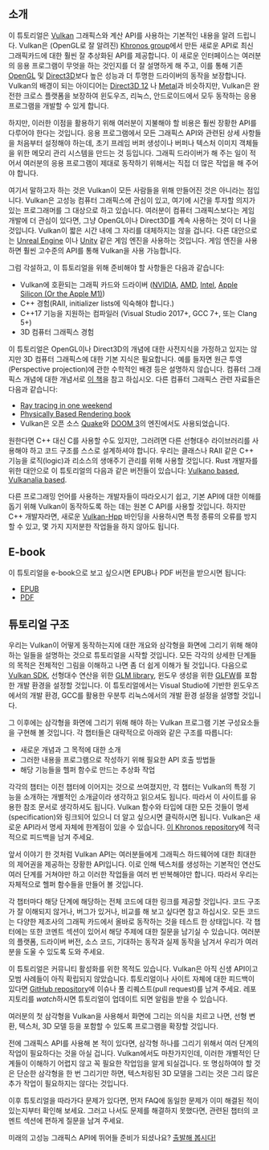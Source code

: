 ## 소개

이 튜토리얼은 [Vulkan](https://www.khronos.org/vulkan/) 그래픽스와 계산 API를 사용하는 기본적인 내용을 알려 드립니다. Vulkan은 (OpenGL로 잘 알려진) [Khronos group](https://www.khronos.org/)에서 만든 새로운 API로 최신 그래픽카드에 대한 훨씬 잘 추상화된 API를 제공합니다. 이 새로운 인터페이스는 여러분의 응용 프로그램이 무엇을 하는 것인지를 더 잘 설명하게 해 주고, 이를 통해 기존 [OpenGL](https://en.wikipedia.org/wiki/OpenGL)
및 [Direct3D](https://en.wikipedia.org/wiki/Direct3D)보다 높은 성능과 더 투명한 드라이버의 동작을 보장합니다. Vulkan의 배경이 되는 아이디어는 [Direct3D 12](https://en.wikipedia.org/wiki/Direct3D#Direct3D_12)
나 [Metal](<https://en.wikipedia.org/wiki/Metal_(API)>)과 비슷하지만, Vulkan은 완전한 크로스 플랫폼을 보장하여 윈도우즈, 리눅스, 안드로이드에서 모두 동작하는 응용 프로그램을 개발할 수 있게 합니다.

하지만, 이러한 이점을 활용하기 위해 여러분이 지불해야 할 비용은 훨씬 장황한 API를 다루어야 한다는 것입니다. 응용 프로그램에서 모든 그래픽스 API와 관련된 상세 사항들을 처음부터 설정해야 하는데, 초기 프레임 버퍼 생성이나 버퍼나 텍스처 이미지 객체들을 위한 메모리 관리 시스템을 만드는 것 등입니다. 그래픽 드라이버가 해 주는 일이 적어서 여러분의 응용 프로그램이 제대로 동작하기 위해서는 직접 더 많은 작업을 해 주어야 합니다.

여기서 말하고자 하는 것은 Vulkan이 모든 사람들을 위해 만들어진 것은 아니라는 점입니다. Vulkan은 고성능 컴퓨터 그래픽스에 관심이 있고, 여기에 시간을 투자할 의지가 있는 프로그래머를 그 대상으로 하고 있습니다. 여러분이 컴퓨터 그래픽스보다는 게임 개발에 더 관심이 있다면, 그냥 OpenGL이나 Direct3D를 계속 사용하는 것이 더 나을 것입니다. Vulkan이 짧은 시간 내에 그 자리를 대체하지는 않을 겁니다. 다른 대안으로는 [Unreal Engine](https://en.wikipedia.org/wiki/Unreal_Engine#Unreal_Engine_4)
이나 [Unity](<https://en.wikipedia.org/wiki/Unity_(game_engine)>) 같은 게임 엔진을 사용하는 것입니다. 게임 엔진을 사용하면 훨씬 고수준의 API를 통해 Vulkan을 사용 가능합니다.

그럼 각설하고, 이 튜토리얼을 위해 준비해야 할 사항들은 다음과 같습니다:

- Vulkan에 호환되는 그래픽 카드와 드라이버 ([NVIDIA](https://developer.nvidia.com/vulkan-driver), [AMD](http://www.amd.com/en-us/innovations/software-technologies/technologies-gaming/vulkan), [Intel](https://software.intel.com/en-us/blogs/2016/03/14/new-intel-vulkan-beta-1540204404-graphics-driver-for-windows-78110-1540), [Apple Silicon (Or the Apple M1)](https://www.phoronix.com/scan.php?page=news_item&px=Apple-Silicon-Vulkan-MoltenVK))
- C++ 경험(RAII, initializer lists에 익숙해야 합니다.)
- C++17 기능을 지원하는 컴파일러 (Visual Studio 2017+, GCC 7+, 또는 Clang 5+)
- 3D 컴퓨터 그래픽스 경험

이 튜토리얼은 OpenGL이나 Direct3D의 개념에 대한 사전지식을 가정하고 있지는 않지만 3D 컴퓨터 그래픽스에 대한 기본 지식은 필요합니다. 예를 들자면 원근 투영(Perspective projection)에 관한 수학적인 배경 등은 설명하지 않습니다. 컴퓨터 그래픽스 개념에 대한 개념서로 [이 책](https://paroj.github.io/gltut/)을 참고 하십시오. 다른 컴퓨터 그래픽스 관련 자료들은 다음과 같습니다:

- [Ray tracing in one weekend](https://github.com/RayTracing/raytracing.github.io)
- [Physically Based Rendering book](http://www.pbr-book.org/)
- Vulkan은 오픈 소스 [Quake](https://github.com/Novum/vkQuake)와 [DOOM 3](https://github.com/DustinHLand/vkDOOM3)의 엔진에서도 사용되었습니다.

원한다면 C++ 대신 C를 사용할 수도 있지만, 그러려면 다른 선형대수 라이브러리를 사용해야 하고 코드 구조를 스스로 설계하셔야 합니다. 우리는 클래스나 RAII 같은 C++ 기능을 로직(logic)과 리소스의 생애주기 관리를 위해 사용할 것입니다. Rust 개발자를 위한 대안으로 이 튜토리얼의 다음과 같은 버전들이 있습니다: [Vulkano based](https://github.com/bwasty/vulkan-tutorial-rs), [Vulkanalia based](https://kylemayes.github.io/vulkanalia).

다른 프로그래밍 언어를 사용하는 개발자들이 따라오시기 쉽고, 기본 API에 대한 이해를 돕기 위해 Vulkan이 동작하도록 하는 데는 원본 C API를 사용할 것입니다. 하지만 C++ 개발자라면, 새로운 [Vulkan-Hpp](https://github.com/KhronosGroup/Vulkan-Hpp) 바인딩을 사용하시면 특정 종류의 오류를 방지할 수 있고, 몇 가지 지저분한 작업들을 하지 않아도 됩니다.

## E-book

이 튜토리얼을 e-book으로 보고 싶으시면 EPUB나 PDF 버전을 받으시면 됩니다:

- [EPUB](https://vulkan-tutorial.com/resources/vulkan_tutorial_en.epub)
- [PDF](https://vulkan-tutorial.com/resources/vulkan_tutorial_en.pdf)

## 튜토리얼 구조

우리는 Vulkan이 어떻게 동작하는지에 대한 개요와 삼각형을 화면에 그리기 위해 해야 하는 일들을 설명하는 것으로 튜토리얼을 시작할 것입니다. 모든 각각의 상세한 단계들의 목적은 전체적인 그림을 이해하고 나면 좀 더 쉽게 이해가 될 것입니다. 다음으로 [Vulkan SDK](https://lunarg.com/vulkan-sdk/), 선형대수 연산을 위한 [GLM library](http://glm.g-truc.net/), 윈도우 생성을 위한 [GLFW](http://www.glfw.org/)를 포함한 개발 환경을 설정할 것입니다. 이 튜토리얼에서는 Visual Studio에 기반한 윈도우즈에서의 개발 환경, GCC를 활용한 우분투 리눅스에서의 개발 환경 설정을 설명할 것입니다.

그 이후에는 삼각형을 화면에 그리기 위해 해야 하는 Vulkan 프로그램 기본 구성요소들을 구현해 볼 것입니다. 각 챕터들은 대략적으로 아래와 같은 구조를 따릅니다:

- 새로운 개념과 그 목적에 대한 소개
- 그러한 내용을 프로그램으로 작성하기 위해 필요한 API 호출 방법들
- 해당 기능들을 헬퍼 함수로 만드는 추상화 작업

각각의 챕터는 이전 챕터에 이어지는 것으로 쓰여졌지만, 각 챕터는 Vulkan의 특정 기능을 소개하는 개별적인 소개글이라 생각하고 읽으셔도 됩니다. 따라서 이 사이트를 유용한 참조 문서로 생각하셔도 됩니다. Vulkan 함수와 타입에 대한 모든 것들이 명세(specification)와 링크되어 있으니 더 알고 싶으시면 클릭하시면 됩니다. Vulkan은 새로운 API라서 명세 자체에 한계점이 있을 수 있습니다. [이 Khronos repository](https://github.com/KhronosGroup/Vulkan-Docs)에 적극적으로 피드백을 남겨 주세요.

앞서 이야기 한 것처럼 Vulkan API는 여러분들에게 그래픽스 하드웨어에 대한 최대한의 제어권을 제공하는 장황한 API입니다. 이로 인해 텍스처를 생성하는 기본적인 연산도 여러 단계를 거쳐야만 하고 이러한 작업들을 여러 번 반복해야만 합니다. 따라서 우리는 자체적으로 헬퍼 함수들을 만들어 볼 것입니다.

각 챕터마다 해당 단계에 해당하는 전체 코드에 대한 링크를 제공할 것입니다. 코드 구조가 잘 이해되지 않거나, 버그가 있거나, 비교를 해 보고 싶다면 참고 하십시오. 모든 코드는 다양한 제조사의 그래픽 카드에서 올바로 동작하는 것을 테스트 한 상태입니다. 각 챕터에는 또한 코멘트 섹션이 있어서 해당 주제에 대한 질문을 남기실 수 있습니다. 여러분의 플랫폼, 드라이버 버전, 소스 코드, 기대하는 동작과 실제 동작을 남겨서 우리가 여러분을 도울 수 있도록 도와 주세요.

이 튜토리얼은 커뮤니티 활성화를 위한 목적도 있습니다. Vulkan은 아직 신생 API이고 모범 사례들이 아직 확립되지 않았습니다. 튜토리얼이나 사이트 자체에 대한 피드백이 있다면 [GitHub repository](https://github.com/Overv/VulkanTutorial)에 이슈나 풀 리퀘스트(pull request)를 남겨 주세요. 레포지토리를 *watch*하시면 튜토리얼이 업데이트 되면 알림을 받을 수 있습니다.

여러분의 첫 삼각형을 Vulkan을 사용해서 화면에 그리는 의식을 치르고 나면, 선형 변환, 텍스처, 3D 모델 등을 포함할 수 있도록 프로그램을 확장할 것입니다.

전에 그래픽스 API를 사용해 본 적이 있다면, 삼각형 하나를 그리기 위해서 여러 단계의 작업이 필요하다는 것을 아실 겁니다. Vulkan에서도 마찬가지인데, 이러한 개별적인 단계들이 이해하기 어렵지 않고 꼭 필요한 작업임을 알게 되실겁니다. 또 명심하여야 할 것은 단순한 삼각형을 한 번 그리기만 하면, 텍스처링된 3D 모델을 그리는 것은 그리 많은 추가 작업이 필요하지는 않다는 것입니다.

이후 튜토리얼을 따라가다 문제가 있다면, 먼저 FAQ에 동일한 문제가 이미 해결된 적이 있는지부터 확인해 보세요. 그러고 나서도 문제를 해결하지 못했다면, 관련된 챕터의 코멘트 섹션에 편하게 질문을 남겨 주세요.

미래의 고성능 그래픽스 API에 뛰어들 준비가 되셨나요? [출발해 봅시다!](!kr/Overview)
